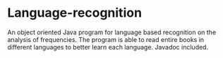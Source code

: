 # Language-recognition
An object oriented Java program for language based recognition on the analysis of frequencies. The program is able to read entire books in different languages to better learn each language. Javadoc included.
